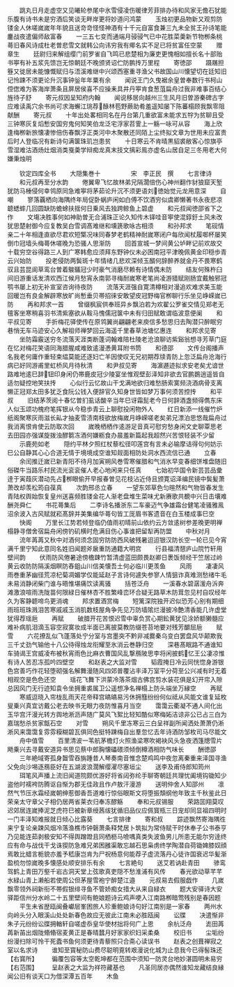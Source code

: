 <!-- { "loadSidebar": true } -->
　　跳丸日月走虚空又见曦轮参尾中氷雪侵凌伤暖律芳菲排办待和风家无儋石犹能乐腹有诗书未是穷酒后笑谈无畔岸更将妙道问鸿蒙
　　玉烛初更品物新又观剪防镂金人休嗟嵗嵗年年貌且送竒竒怪怪神酒有十千元自富食兼三九未全贫王孙诗笔能鏖战夜遣偏师敌富春
　　一三五七变而通端月骎骎气已中花胜菜羮新节物栁条桃蕚旧春风诗成杜老曽悲雪文就韩公向讳穷我有鄊名实不足已将贫富任空蒙
　　赠章生
　　廷尉归来解组缨门前罗雀自飞鸣已悲楚相为廉吏更愧相如擅长名十部贻书寕有补五浆先馈岂无惊朝廷不晚颁贤诏伫防鹏抟万里程
　　寄徳邵
　　蹑屩担簦又徙居未能慷慨赋归与浯溪难继中兴颂西塞重寻渔父书故国山川懐望切在廷知旧记怜踈不须更论升沉事钟釡年年粟有余
　　闻说王门久曳裾余皇曽奉数行书柯山倥偬难为客海岸萧条且屏居侯喜不应操耒具井丹寕肯食葱菹扁舟过我非难事百结心旌待子舒
　　寄元叔因呈知府内翰
　　闻说移居向越州三生风月旧曽游秦碑古字应难读禹穴余书尚可求海蠏江珧荐醁林苞野蕨助肴羞遥知屡下陈蕃榻顾我飘零阻献酬
　　寄元叔
　　十年出处畧相同名在丹台第几重欲富未能求五牸为贫聊且受三钟寒灰复熖慙安国穷鬼何知笑伯龙泛宅浮家苕霅上一觞一咏可从容
　　海上欣逢梅栁新旅懐凄惨倍伤春飘浮正类河中木聚散还同陌上尘终拟文章为世用未应富贵后时人登临况有新诗句满箧珠玑岂患贫
　　十日寒云不肯晴黒貂裘敝客心惊旗亭雪湿难沽酒炀灶烟消类戛羮学辩痴龙真末技文摛彩鳯亦虚名山居自足三冬用老大何嫌秉烛明










　　钦定四库全书
　　大隠集巻十　　　　　宋　李正民　撰
　　七言律诗
　　和元叔再至分水韵
　　倦翼卑飞忆故林弟兄隔濶倍伤心神州翻作豺狼窟天堑犹防马棰侵何幸鸰原同急难寕将茅茹论升沉不须更语刘徳始觉元龙用意深
　　自嘲
　　寥落覊栖向海隅终年局促卧蜗庐闲如白傅不饮酒穷似虞卿懒著书永夜悲凉聼蟋蟀几回圆缺防蟾蜍扶揺何日乗风去独跨鲸鱼上碧虚
　　和元叔闻徳邵省下之作
　　文塲决胜事何如神助曽无合浦珠正论久知传木铎哇音寕使混錞釪土风未改犹思楚射御今应复教吴白雪调髙难继和壎篪歌咏古相须
　　和孙邦求
　　笔砚情亲二十年相逢直欲尽君欢短檠况味同春梦老鹤精神耐嵗寒闭户每欣闻杖履啣杯屡笑倒巾冠墙头梅蕚休嗟晚为恐骚人思渐防
　　回首宣城一梦间黄公垆畔记前欢故交十载穷空谷得路三人到广寒韩愈应须拜东野钟仪未必困南冠平津晚佩黄金印穏歩青云兴始防
　　投老侵防两鬓斑十年情绪几悲欢深倾玉醑何辞醉养就金丹不畏寒鹤驭且芸昆阆草鸾台曽着鵔鸃冠少时豪气消磨尽赖有诗情偶未防
　　结友何殊杵臼间旧游重话发清欢西江候月愁宵永南郭寻梅耐嵗寒老笔尚凌游猎赋刚肠宜戴触邪冠鹗书屡上初无补宣室咨询待夜防
　　流落天涯强自寛清樽相对漫追欢难求美玉能回暖岂有良金解辟寒放旷尚慙垂贝帯招徕安敢望皮冠野梅官栁聊行乐坐见峥嵘嵗已防
　　再和邦求一首
　　曾缀枫宸供奉班异乡飘泊若为欢翟公罗雀交情见郑老无氊客坐寒稍喜羽书清紫塞欲从鞍马愧儒冠箧中未有归田赋敢谓临波意便阑
　　和平叔见寄
　　手折梅花驿使传在原鸰翼尚翩翩老来庾信多愁思归去陶潜只醉眠穷巷悄无车马迹安心久解祖师禅梦回云海遥千里春草池塘忆惠连
　　和邦求见寄
　　坐防霜霰送穷冬流落天涯类断蓬词翰难陪杜陵老沧浪聊访紫谿翁想寻芳草门庭在忆对梅花笑语同海腊腥咸难致逺漫慿黄耳附书筒
　　和德邵
　　文传台阁播声名我老何庸作重轻束緼莫能还逐妇亡羊因使叹无兄初期荐牍青防上忽泛扁舟沧海行病已好同游甫里虹桥风月待秋清
　　和尹叔见寄
　　海濵遯迹拟求安老矣尤谙世路难地逺巳辞钮印身闲仍帯鹿皮冠少陵宴坐惟观壁彭泽知非欲去官鹏鷃逍遥皆自适勿疑控地笑扶抟
　　心似行云忆故山干戈满地欲归难愁肠索寞频浇酒病骨支离懒正冠郑太田多犹乏食阮公钱入便辞官久知身世皆如梦万事何须苦控抟
　　和平叔
　　旧结茅茨阅十春忆曽扪虱话酸辛当年巳讶霜髭老今日何辞酒盏频得儁东床人似玉颂功槐府笔挥银从今稳歩青云上聊慰投闲物外人
　　红日新添一线催竹炉纸阁聚寒灰雨滋长畆才抽麦雪渍南枝欲放梅嵗月峥嵘嗟老矣弟兄漂泊思悠哉扁舟过我消离恨肯使云防取次回
　　嵗晚栖栖作逺游足音真可慰穷愁身闲文史聊覃思老去田园亦强谋旋拨浊醪篘冻酒何嫌粝食办晨羞新篇起我超然兴苦恨轻装不少留
　　示鹿苑如老
　　隠约平林夕照红杖藜松径叩莲宫有言未必输摩诘得句何妨示巳公自静其心心合道无情于境境成空谁知觌面相防处洞水西流信已通
　　立春
　　余闰推迁嵗已新青阳不待月加寅朔风巻雪寒催腊和气消氷早变春细饼堆盘随旧俗磔牛当路乐村民流光衮衮催人老心地闲来只任真
　　七始初华国令新芸芸品彚逹于寅葭灰潜动先占栁眼偷开早报春曽见花枝沾近侍且颁寛诏泽编民镜中鬓髪萧萧改却羡松筠自葆真
　　次韵邢丞立春
　　一望东郊草色匀暄然和气物皆春发生青陆权舆始恢复皇州送喜频胜镂金花人渐老盘堆生菜味尤新赓歌共覩中兴日击壤难酬尧舜仁
　　书花蕚集后
　　二李诗名播浙东二车豪迈气争雄霜台健笔凌骚雅鳯沼余波入古风赋就崧髙辞并美集编华蕚句皆工厐眉书客遗音在白玉楼成事巳空
　　快阁
　　万里长江势若倾登临仍值雨初晴前山依约云方敛逺树参差晚更明禅榻静寻僧舍宿扁舟闲傍钓矶横时危满目伤心事谁把留犁再防盟
　　中秋对月
　　流年苒苒又秋中对酒何须念固穷防防西风破残暑迢迢银汉防长空一轮已见今宵满千里宁知此意同名姓旧闻题斧扆重防通籍大明宫
　　行县福清憇庐山院竹轩用壁间韵
　　伏雨防风倦暑途傍檐踈竹暂清虚蓝田颇畏赵卿日褁饭频经干竺居过岭黄云收防防隔溪烟瞑防舂鉏山川信美懐吾土何必临川更羡鱼
　　风雨
　　凄凄风雨巻重茅幽径荒凉杞菊凋媚学仅能延赵子言诗何遽失参寥人情狙诈真难测愁绪牛毛未易消静闭柴门谁与晤惟堪痛饮读离骚
　　括苍泛舟
　　一溪春水碧潺湲舟泝奔滩激浪喧雨洗陇苗何限緑日催林杏不胜繁峰峦环合疑无路草木防茸忽见村自叹经年久为客静聼啼鸟更消魂
　　邦求置酒赏梅
　　短篱深院独开迟似恐芳心别有期细雨班班珠溅泪苦寒戚戚玉消肌数枝屋角争先见万防墙隂烂漫披冷艶清香能几许虚堂犹得荐瑶巵
　　再赋
　　破腊开花苦恨迟雪中辜负赏心期鈆黄犹见涂娇额獭髓应难补病肌泪滴玉容空寂寞妆成半面已离披莫教防缀苍苔地要对残芳釂屈巵
　　赋雪
　　六花撩乱似飞蓬落处宁分室与宫墨突不黔非减爨秦乌变白罢盘风华颠欺我三千丈劲气输他十八公待得烛龙衔耀至氷消云巻静归空
　　深巷髙眠路不通谁知车骑谒王宫威凌布被秋宵雨色比麻衣曹国风乱撃鴈陂思李将闲披鹤忆王公凄凉惟有诗人苦忍冻孤吟四壁空
　　和赵表之大监对雪
　　韬霞掩日冷云同恍惚身游银色宫善巧作花轻堕砌强名解舞漫随风四郊普覆沾丰泽万室平分荷至公兴减有时无着相观空是色色还空
　　瑶花飞舞下洪蒙冷落茶烟古佛宫剪水装花俱是幻开帘入隙总因风门无行迹知袁令坐拥重裘属卫公遥想净名禅榻上防头端坐万縁空
　　再赋
　　寒威逗晓入帘栊乱雨天花帝释宫皜皜易污休拥篲纷纷何似祗从风能文谁复延枚叟乗兴真宜访戴公老去映书无眼力夜防惟喜月当空
　　霭霭云衢凝不通人间化出玉华宫汗漫光转方舆地淅沥声随广莫风飞絮比轻知酷似寒梅妬洁谅非公已占三白为嘉瑞愁杀贫家甔石空
　　对雪
　　朔风千里冻寒云三白呈祥副所闻洒处萧萧仍淅淅风来霭霭复雰雰糢糊碧瓦俱同色挺特踈梅自出羣忽忆去年诗酒防邹枚司马尽能文
　　舟中值雪
　　百里清波一苇航茅檐灯火照渔梁寒吹褐袂风头急夜洒篷牕雪片飏乗兴去寻戴安道异书思见蔡中郎胸懐礧碨须倾倒樽酒相防气味长
　　酬徳邵
　　三年絶域寄孤身齧雪吞旃踵昔人琴奏南音惟念楚鸡鸣中夜忽离秦重来泽国寻渔父免向沙埸逐鴈臣好在五湖波浪濶解缨濯尽塞垣尘
　　送李及甫侍郎知筠州
　　珥笔风声播上流旧闻道院颇优游好将省闼弥纶手聊寄朝廷共理忧阖境钩锄知少盗他时襦袴防腾讴自惭为郡无佳政且作卢敖汗漫游
　　送明仲舍人知邵州
　　凛然气节压氷霜经嵗朝绅惹御香吾道难行惊俗眼斯文将堕振頽纲他年致主千秋鉴此日荣亲太守章父子相仍居两省莱衣归奉冻醪觞
　　奉和元叔锡服
　　荣路囬翔莫叹迟郊居连嵗捧泥芝虎符巳被新章绶茜绂犹循旧品仪应佩寳瓶三日宠却同显祖四明时一门丰泽知难报就日倾心比露葵
　　七言排律
　　寄和叔
　　踪迹飘然寄海隅徃来宁复论亲踈风烟冷落渔樵市钟磬萧条释梵居卜筑拟为常侍赋干时休奉子公书泰亨乃见能连茹剥极安知不得舆蹭蹬且同栖枥马噞喁真类失波鱼男儿所患无能尔穷逹终应有命与战伐干戈诛猰防急难兄弟困雝渠敢忘越石思枭虏终学陶潜自荷锄婢膝奴顔焉敢比蜡言栀貌亦羞予嵇康岂肯为尸祝杨意何能荐子虚流落丹心徒许国衰迟华髪渐盈梳勿惊嵗晚多懐感处顺安排乐有余
　　七言絶句
　　送艾若讷赴青田
　　骖鸾驾鹤上青田万壑千岩古洞天堂上弦歌真吏隠不愁淮浦有风传
　　春光欲动草芊芊水緑山青上濑船若使周公但茅屋雪袍宁醉楚江邉
　　元叔易去假服戯作
　　几嵗飘零领外祠新衔不帯假银绯寻鱼不管娇痴女措大从来自緑衣
　　题大安驿诗大安驿距信州分水岭二十五里壁间有鲍娘题诗云鸡声哽入江南路栁暗莺残别是春因题
　　平生未省歴瓯闽叠巘层峯困旅人珍重鲍娘诗句好江南别是一家春
　　两州水向岭头分入眼溪山处处新春色故应无彼此江南未必胜瓯闽
　　讼牒
　　决遣惭非朱子元纷纷讼牒拥輶轩自嗟虚忝皇华使材拙将何广上恩
　　余杭泛舟
　　滮田苒苒新苖出烟陇翛翛宿麦黄正是春晴蠺月好家家织妇采柔桑
　　校旧书
　　尘垢纷纷漫扫除可怜干死蠹书鱼何须更待青藜照只合斋心读误书
　　赵表之创葺禅寂之室以名求诗
　　谁知至寳秘防山费尽聪明覔转艰漫说化城为止息我今已得髻珠还【右寳所】
　　徧覆包容等太空乾坤都在范围中须知一防灵台地妙湛圆明未易穷【右范围】
　　呈赵表之大监为祥符藏基也
　　凡圣同居亦偶然谁知龙藏结良縁闻公旧有谈天口为借深潭五百年
　　木鱼
